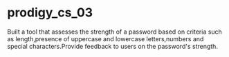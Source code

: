 # prodigy_cs_03
Built a tool that assesses the strength of a password based on criteria such as length,presence of uppercase and lowercase letters,numbers and special characters.Provide feedback to users on the password's strength.
